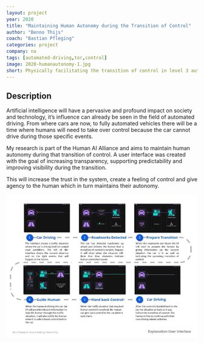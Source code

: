 ```yaml
---
layout: project
year: 2020
title: "Maintaining Human Autonomy during the Transition of Control"
author: "Benno Thijs"
coach: "Bastian Pfleging"
categories: project
company: na
tags: [automated-driving,tor,control]
image: 2020-humanautonomy-1.jpg
short: Physically facilitating the transition of control in level 3 automated vehicles.
---
```


## Description
Artificial intelligence will have a pervasive and profound impact on society and technology, it’s influence can already be seen in the field of automated driving. From where cars are now, to fully automated vehicles there will be a time where humans will need to take over control because the car cannot drive during those specific events.

My research is part of the Human AI Alliance and aims to maintain human autonomy during that transition of control. A user interface was created with the goal of increasing transparency, supporting predictability and improving visibility during the transition.

This will increase the trust in the system, create a feeling of control and give agency to the human which in turn maintains their autonomy.

<div class="project-image">
  <img src="/assets/img/2020-humanautonomy-2.jpg">
</div>